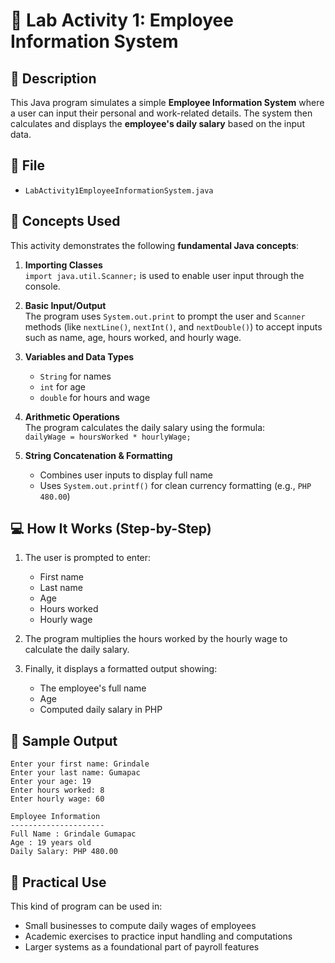 # 🧾 Lab Activity 1: Employee Information System

## 📌 Description

This Java program simulates a simple **Employee Information System** where a user can input their personal and work-related details. The system then calculates and displays the **employee's daily salary** based on the input data.

## 📂 File
- `LabActivity1EmployeeInformationSystem.java`

## 🧠 Concepts Used

This activity demonstrates the following **fundamental Java concepts**:

1. **Importing Classes**  
   `import java.util.Scanner;` is used to enable user input through the console.

2. **Basic Input/Output**  
   The program uses `System.out.print` to prompt the user and `Scanner` methods (like `nextLine()`, `nextInt()`, and `nextDouble()`) to accept inputs such as name, age, hours worked, and hourly wage.

3. **Variables and Data Types**  
   - `String` for names  
   - `int` for age  
   - `double` for hours and wage

4. **Arithmetic Operations**  
   The program calculates the daily salary using the formula:  
   `dailyWage = hoursWorked * hourlyWage;`

5. **String Concatenation & Formatting**  
   - Combines user inputs to display full name  
   - Uses `System.out.printf()` for clean currency formatting (e.g., `PHP 480.00`)

## 💻 How It Works (Step-by-Step)

1. The user is prompted to enter:
   - First name
   - Last name
   - Age
   - Hours worked
   - Hourly wage

2. The program multiplies the hours worked by the hourly wage to calculate the daily salary.

3. Finally, it displays a formatted output showing:
   - The employee's full name
   - Age
   - Computed daily salary in PHP

## 🧪 Sample Output
```
Enter your first name: Grindale
Enter your last name: Gumapac
Enter your age: 19
Enter hours worked: 8
Enter hourly wage: 60

Employee Information
---------------------
Full Name : Grindale Gumapac
Age : 19 years old
Daily Salary: PHP 480.00
```
## 🔧 Practical Use

This kind of program can be used in:
- Small businesses to compute daily wages of employees
- Academic exercises to practice input handling and computations
- Larger systems as a foundational part of payroll features
